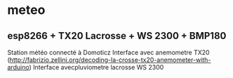 # meteo

## esp8266 + TX20 Lacrosse +  WS 2300 + BMP180

Station météo connecté à Domoticz
Interface avec anemometre TX20 (http://fabrizio.zellini.org/decoding-la-crosse-tx20-anemometer-with-arduino)
Interface avecpluviometre lacrosse  WS 2300
